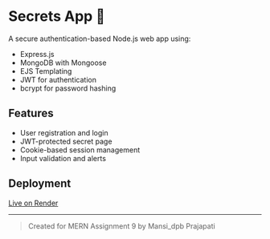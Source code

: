 # Secrets App 🔐

A secure authentication-based Node.js web app using:

- Express.js
- MongoDB with Mongoose
- EJS Templating
- JWT for authentication
- bcrypt for password hashing

## Features

- User registration and login
- JWT-protected secret page
- Cookie-based session management
- Input validation and alerts

## Deployment

[Live on Render](https://your-render-link.com)

---

> Created for MERN Assignment 9 by Mansi_dpb Prajapati
